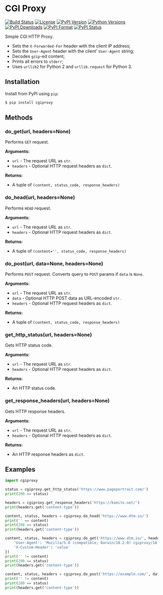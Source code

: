 # CGI Proxy
[![Build Status](https://travis-ci.org/Datamart/CGI-Proxy.svg?branch=master)](https://travis-ci.org/Datamart/CGI-Proxy) [![License](http://img.shields.io/:license-apache-blue.svg)](http://www.apache.org/licenses/LICENSE-2.0.html) [![PyPI Version](https://img.shields.io/pypi/v/cgiproxy.svg)](https://pypi.org/project/cgiproxy/) [![Python Versions](https://img.shields.io/pypi/pyversions/cgiproxy.svg)](https://pypi.org/project/cgiproxy/) [![PyPI Downloads](https://img.shields.io/pypi/dm/cgiproxy.svg?style=flat)](https://pypi.org/project/cgiproxy/) [![PyPI Format](https://img.shields.io/pypi/format/cgiproxy.svg?style=flat)](https://pypi.org/project/cgiproxy/) [![PyPI Status](https://img.shields.io/pypi/status/cgiproxy.svg?style=flat)](https://pypi.org/project/cgiproxy/)

Simple CGI HTTP Proxy.
* Sets the `X-Forwarded-For` header with the client IP address;
* Sets the `User-Agent` header with the client' `User-Agent` string;
* Decodes `gzip`-ed content;
* Prints all errors to `stderr`;
* Uses `urllib2` for Python 2 and `urllib.request` for Python 3.

## Installation

Install from PyPI using `pip`:

```bash
$ pip install cgiproxy
```


## Methods

### do_get(url, headers=None)
Performs `GET` request.

**Arguments:**
* `url` - The request URL as `str`.
* `headers` - Optional HTTP request headers as `dict`.

**Returns:**
* A tuple of `(content, status_code, response_headers)`


### do_head(url, headers=None)
Performs `HEAD` request.

**Arguments:**
* `url` - The request URL as `str`.
* `headers` - Optional HTTP request headers as `dict`.

**Returns:**
* A tuple of `(content='', status_code, response_headers)`


### do_post(url, data=None, headers=None)
Performs `POST` request. Converts query to `POST` params if `data` is `None`.

**Arguments:**
* `url` - The request URL as `str`.
* `data` - Optional HTTP POST data as URL-encoded `str`.
* `headers` - Optional HTTP request headers as `dict`.

**Returns:**
* A tuple of `(content, status_code, response_headers)`


### get_http_status(url, headers=None)
Gets HTTP status code.

**Arguments:**
* `url` - The request URL as `str`.
* `headers` - Optional HTTP request headers as `dict`.

**Returns:**
* An HTTP status code.


### get_response_headers(url, headers=None)
Gets HTTP response headers.

**Arguments:**
* `url` - The request URL as `str`.
* `headers` - Optional HTTP request headers as `dict`.

**Returns:**
* An HTTP response headers as `dict`.


## Examples

```python
import cgiproxy

status = cgiproxy.get_http_status('https://www.pageportrait.com/')
print(200 == status)

headers = cgiproxy.get_response_headers('https://komito.net/')
print(headers.get('content-type'))

content, status, headers = cgiproxy.do_head('https://www.dtm.io/')
print('' == content)
print(200 == status)
print(headers.get('content-type'))

content, status, headers = cgiproxy.do_get('https://www.dtm.io/', headers={
    'User-Agent': 'Mozilla/5.0 (compatible; Darwin/18.2.0) cgiproxy/18.12',
    'X-Custom-Header': 'value'
})
print('' != content)
print(200 == status)
print(headers.get('content-type'))

content, status, headers = cgiproxy.do_post('https://example.com/', data='aaa%3Dbbb%26ccc%3Dddd')
print('' != content)
print(200 == status)
print(headers.get('content-type'))
```
